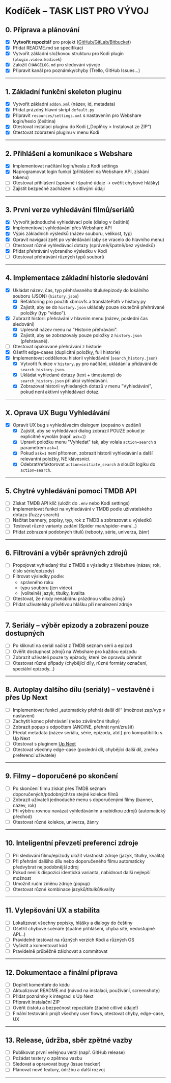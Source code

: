 # Kodíček – TASK LIST PRO VÝVOJ

## 0. Příprava a plánování
- [x] **Vytvořit repozitář** pro projekt ([GitHub/GitLab/Bitbucket](https://github.com/DavioCZ/Kodicek))
- [x] Přidat README.md se specifikací
- [x] Vytvořit základní složkovou strukturu pro Kodi plugin (`plugin.video.kodicek`)
- [x] Založit `CHANGELOG.md` pro sledování vývoje
- [x] Připravit kanál pro poznámky/chyby (Trello, GitHub Issues…)

---

## 1. Základní funkční skeleton pluginu
- [x] Vytvořit základní `addon.xml` (název, id, metadata)
- [x] Přidat prázdný hlavní skript `default.py`
- [x] Připravit `resources/settings.xml` s nastavením pro Webshare login/heslo (čeština)
- [x] Otestovat instalaci pluginu do Kodi („Doplňky > Instalovat ze ZIP“)
- [x] Otestovat zobrazení pluginu v menu Kodi

---

## 2. Přihlášení a komunikace s Webshare
- [x] Implementovat načítání login/hesla z Kodi settings
- [x] Naprogramovat login funkci (přihlášení na Webshare API, získání tokenu)
- [ ] Otestovat přihlášení (správné i špatné údaje → ověřit chybové hlášky)
- [ ] Zajistit bezpečné zacházení s citlivými údaji

---

## 3. První verze vyhledávání filmů/seriálů
- [x] Vytvořit jednoduché vyhledávací pole (dialog v češtině)
- [x] Implementovat vyhledávání přes Webshare API
- [x] Výpis základních výsledků (název souboru, velikost, typ)
- [x] Opravit navigaci zpět po vyhledávání (aby se vracelo do hlavního menu)
- [ ] Otestovat různé vyhledávací dotazy (správně/špatně/bez výsledků)
- [x] Přidat přehrávání vybraného výsledku v Kodi
- [ ] Otestovat přehrávání různých typů souborů

---

## 4. Implementace základní historie sledování
- [x] Ukládat název, čas, typ přehrávaného titulu/epizody do lokálního souboru (JSON) (`history.json`)
  - [x] Refaktoring pro použití xbmcvfs a translatePath v history.py
  - [x] Zajistit, aby se do `history.json` ukládaly pouze skutečně přehrávané položky (typ "video").
- [x] Zobrazit historii přehrávání v hlavním menu (název, poslední čas sledování)
  - [x] Upřesnit název menu na "Historie přehrávání".
  - [x] Zajistit, aby se zobrazovaly pouze položky z `history.json` (přehrávané).
- [ ] Otestovat opakované přehrávání z historie
- [x] Ošetřit edge-cases (duplicitní položky, full historie)
- [x] Implementovat oddělenou historii vyhledávání (`search_history.json`)
  - [x] Vytvořit funkce v `history.py` pro načítání, ukládání a přidávání do `search_history.json`.
  - [x] Ukládat vyhledané dotazy (text + timestamp) do `search_history.json` při akci vyhledávání.
  - [x] Zobrazovat historii vyhledaných dotazů v menu "Vyhledávání", pokud není aktivní vyhledávací dotaz.

---

## X. Oprava UX Bugu Vyhledávání
- [x] Opravit UX bug s vyhledávacím dialogem (popsáno v zadání)
  - [x] Zajistit, aby se vyhledávací dialog zobrazil POUZE pokud je explicitně vyvolán (např. `ask=1`)
  - [x] Upravit položku menu "Vyhledat" tak, aby volala `action=search` s parametrem `ask=1`
  - [x] Pokud `ask=1` není přítomen, zobrazit historii vyhledávání a další relevantní položky, NE klávesnici.
  - [x] Odebrat/refaktorovat `action=initiate_search` a sloučit logiku do `action=search`.

---

## 5. Chytré vyhledávání pomocí TMDB API
- [ ] Získat TMDB API klíč (uložit do `.env` nebo Kodi settings)
- [ ] Implementovat funkci na vyhledávání v TMDB podle uživatelského dotazu (fuzzy search)
- [ ] Načítat bannery, popisy, typ, rok z TMDB a zobrazovat u výsledků
- [ ] Testovat různé varianty zadání (Spider man/spider-man/…)
- [ ] Přidat zobrazení podobných titulů (rebooty, série, univerza, žánr)

---

## 6. Filtrování a výběr správných zdrojů
- [ ] Propojovat vyhledaný titul z TMDB s výsledky z Webshare (název, rok, číslo série/epizody)
- [ ] Filtrovat výsledky podle:
    - správného roku
    - typu souboru (jen video)
    - (volitelně) jazyk, titulky, kvalita
- [ ] Otestovat, že nikdy nenabídnu prázdnou volbu zdrojů
- [ ] Přidat uživatelsky přívětivou hlášku při nenalezení zdroje

---

## 7. Seriály – výběr epizody a zobrazení pouze dostupných
- [ ] Po kliknutí na seriál načíst z TMDB seznam sérií a epizod
- [ ] Ověřit dostupnost zdrojů na Webshare pro každou epizodu
- [ ] Zobrazit uživateli pouze ty epizody, které lze opravdu přehrát
- [ ] Otestovat různé případy (chybějící díly, různé formáty označení, speciální epizody…)

---

## 8. Autoplay dalšího dílu (seriály) – vestavěné i přes Up Next
- [ ] Implementovat funkci „automaticky přehrát další díl“ (možnost zap/vyp v nastavení)
- [ ] Zachytit konec přehrávání (nebo závěrečné titulky)
- [ ] Zobrazit popup s odpočtem (ANO/NE, přehrát nyní/zrušit)
- [ ] Předat metadata (název seriálu, série, epizoda, atd.) pro kompatibilitu s Up Next
- [ ] Otestovat s pluginem [Up Next](https://kodi.wiki/view/Add-on:Up_Next)
- [ ] Otestovat všechny edge-case (poslední díl, chybějící další díl, změna preferencí uživatele)

---

## 9. Filmy – doporučené po skončení
- [ ] Po skončení filmu získat přes TMDB seznam doporučených/podobných/ze stejné kolekce filmů
- [ ] Zobrazit uživateli jednoduché menu s doporučenými filmy (banner, název, rok)
- [ ] Při výběru rovnou navázat vyhledáváním a nabídkou zdrojů (automatický přechod)
- [ ] Otestovat různé kolekce, univerza, žánry

---

## 10. Inteligentní převzetí preferencí zdroje
- [ ] Při sledování filmu/epizody uložit vlastnosti zdroje (jazyk, titulky, kvalita)
- [ ] Při přehrání dalšího dílu nebo doporučeného filmu automaticky předvybrat nejpodobnější zdroj
- [ ] Pokud není k dispozici identická varianta, nabídnout další nejlepší možnost
- [ ] Umožnit ruční změnu zdroje (popup)
- [ ] Otestovat různé kombinace jazyků/titulků/kvality

---

## 11. Vylepšování UX a stabilita
- [ ] Lokalizovat všechny popisky, hlášky a dialogy do češtiny
- [ ] Ošetřit chybové scénáře (špatné přihlášení, chyba sítě, nedostupné API…)
- [ ] Pravidelně testovat na různých verzích Kodi a různých OS
- [ ] Vyčistit a komentovat kód
- [ ] Pravidelně průběžně zálohovat a commitovat

---

## 12. Dokumentace a finální příprava
- [ ] Doplnit komentáře do kódu
- [ ] Aktualizovat README.md (návod na instalaci, používání, screenshoty)
- [ ] Přidat poznámky k integraci s Up Next
- [ ] Připravit instalační ZIP
- [ ] Ověřit čistotu a bezpečnost repozitáře (žádné citlivé údaje!)
- [ ] Finální testování: projít všechny user flows, otestovat chyby, edge-case, UX

---

## 13. Release, údržba, sběr zpětné vazby
- [ ] Publikovat první veřejnou verzi (např. GitHub release)
- [ ] Požádat testery o zpětnou vazbu
- [ ] Sledovat a opravovat bugy (issue tracker)
- [ ] Plánovat nové featury, údržbu a další rozvoj

---
